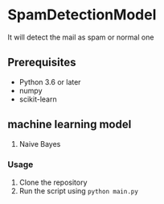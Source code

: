 # SpamDetectionModel
 It will detect the mail as spam or normal one

## Prerequisites

 - Python 3.6 or later
 - numpy
 - scikit-learn
 
 ## machine learning model
 
 1. Naive Bayes

 ### Usage

 1. Clone the repository
 2. Run the script using `python main.py`